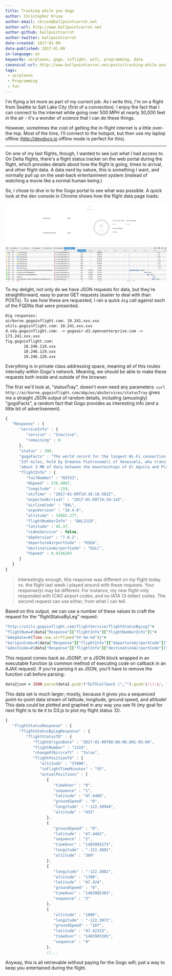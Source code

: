 ```yaml
---
title: Tracking while you Gogo
author: Christopher Kruse
author-email: ckruse@ballpointcarrot.net
author-url: http://www.ballpointcarrot.net
author-github: ballpointcarrot
author-twitter: ballpointcarrot
date-created: 2017-01-09
date-published: 2017-01-09
in-language: en
keywords: airplanes, gogo, inflight, wifi, programming, data
canonical-url: http://www.ballpointcarrot.net/posts/tracking-while-you-gogo
tags:
 - airplanes
 - Programming
 - fun
---
```

I'm flying a lot more as part of my current job. As I write this, I'm on a flight from Seattle to Salt Lake City (first of a connection). I enjoy the fact that I can connect to the internet while going over 500 MPH at nearly 30,000 feet in the air - it's a wonder of science that I can do these things.

However, sometimes the cost of getting the in-flight internet is a little over-the-top. Most of the time, I'll connect to the hotspot, but then use my laptop offline (http://devdocs.io offline mode is perfect for this).

---

On one of my last flights, though, I wanted to see just what I had access to. On Delta flights, there's a flight status tracker on the web portal during the flight, which provides details about how the flight is going, times to arrival, and other flight data. A data nerd by nature, this is something I want, and normally pull up on the seat-back entertainment system (instead of watching a movie like a normal human being.)

So, I chose to dive in to the Gogo portal to see what was possible. A quick look at the dev console in Chrome shows how the flight data page loads:

![Chrome tools](/assets/img/delta-gogo-chrome-devtools.png)

To my delight, not only do we have JSON requests for data, but they're straightforward, easy to parse GET requests (easier to deal with than POSTs). To see how these are requested, I ran a quick `dig` call against each of the FQDNs that were presented.
```plain
Dig responses:
airborne.gogoinflight.com: 10.241.xxx.xxx
utils.gogoinflight.com: 10.241.xxx.xxx
d.sda.gogoinflight.com: -> gogoair-d3.openxenterprise.com -> 173.241.xxx.xxx
fig.gogoinflight.com:
        10.246.118.xxx
        10.246.119.xxx
        10.246.120.xxx
```

Everything is in private class addressing space, meaning all of this routes internally within Gogo's network. Meaning, we should be able to make these requests both inside and outside of the browser.

The first we'll look at, "statusTray", doesn't even need any parameters:
`curl http://airborne.gogoinflight.com/abp/ws/absServices/statusTray` gives me a straight JSON output of random details, including (amusingly) "gogoFacts", a random fact that Gogo provides as interesting info (and a little bit of advertisement).
```javascript
{
   "Response" : {
      "serviceInfo" : {
         "service" : "Inactive",
         "remaining" : 0
      },
      "status" : 200,
      "gogoFacts" : "The world record for the longest Wi-Fi connection is" +
      "237 miles, held by Ermanno Pietrosemoli of Venezuela, who transferred"+ 
      "about 3 MB of data between the mountaintops of El Aguila and Platillon.",
      "flightInfo" : {
         "tailNumber" : "N3753",
         "HSpeed" : 576.4907,
         "longitude" : -119,
         "utcTime" : "2017-01-09T18:36:18.583Z",
         "expectedArrival" : "2017-01-09T19:34:14Z",
         "airlineCode" : "DAL",
         "acpuVersion" : "10.4.0",
         "altitude" : 33882.277,
         "flightNumberInfo" : "DAL1319",
         "latitude" : 45.37,
         "videoService" : false,
         "abpVersion" : "7.0.1",
         "departureAirportCode" : "KSEA",
         "destinationAirportCode" : "KSLC",
         "VSpeed" : 0.6136283
      }
   }
}
```

> Interestingly enough, this response was different on my flight today vs. the flight last week I played around with these requests. Your response(s) may be different. For instance, my new flight only responded with ICAO airport codes, and no IATA (3-letter) codes. The second request can use either, from what I can tell.

Based on this output, we can use a number of these values to craft the request for the "flightStatusByLeg" request:

```ruby
"http://utils.gogoinflight.com/flightService/flightStatusByLeg?"+
"flightNum=#{data["Response"]["flightInfo"]["flightNumberInfo"]}"+
"&depDate=#{Time.now.strftime("%Y-%m-%d")}"+
"&originCode=#{data["Response"]["flightInfo"]["departureAirportCode"]}"+
"&destCode=#{data["Response"]["flightInfo"]["destinationAirportCode"]}"
```

This request comes back as JSONP, or a JSON block wrapped in an executable function (a common method of executing code on callback in an AJAX request). If you're parsing it as JSON, you'll have to remove the function call before parsing:

```ruby
data2json = JSON.parse(data2.gsub!("DLFSCallback (","").gsub!(/\);$/, ""))
```

This data set is much larger; mostly, because it gives you a sequenced point-to-point data stream of latitude, longitude, ground speed, and altitude! This data could be plotted and graphed in any way you see fit (my goal for next flight is to tie it to D3.js to plot my flight status :D).

```javascript
{
   "flightStatusResponse" : {
      "flightStatusByLegResponse" : {
         "flightStatusTO" : {
            "flightOriginDate" : "2017-01-09T00:00:00.001-05:00",
            "flightNumber" : "1319",
            "changeOfAircraft" : "false",
            "flightPositionTO" : {
               "altitude" : "37000",
               "inFlightTimeMinutes" : "55",
               "actualPositions" : [
                  {
                     "timeOver" : "0",
                     "sequence" : "1",
                     "latitude" : "47.4488",
                     "groundSpeed" : "0",
                     "longitude" : "-122.30944",
                     "altitude" : "433"
                  },
                  {
                     "groundSpeed" : "0",
                     "latitude" : "47.4462",
                     "sequence" : "2",
                     "timeOver" : "1483985273",
                     "longitude" : "-122.3081",
                     "altitude" : "300"
                  },
                  {
                     "longitude" : "-122.3082",
                     "altitude" : "1700",
                     "latitude" : "47.424",
                     "groundSpeed" : "0",
                     "timeOver" : "1483985303",
                     "sequence" : "3"
                  },
                  {
                     "altitude" : "1800",
                     "longitude" : "-122.3072",
                     "groundSpeed" : "187",
                     "latitude" : "47.42333",
                     "timeOver" : "1483985305",
                     "sequence" : "4"
                  },
                  //...
```
Anyway, this is all retrievable without paying for the Gogo wifi; just a way to keep you entertained during the flight.
